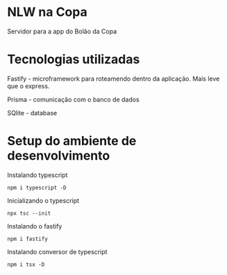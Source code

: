 # NLW na Copa
Servidor para a app do Bolão da Copa

# Tecnologias utilizadas

  Fastify - microframework para roteamendo dentro da aplicação. Mais leve que o express.

  Prisma - comunicação com o banco de dados

  SQlite - database

# Setup do ambiente de desenvolvimento

Instalando typescript

```npm i typescript -D```

Inicializando o typescript

```npx tsc --init```

Instalando o fastify

```npm i fastify```

Instalando conversor de typescript

```npm i tsx -D```